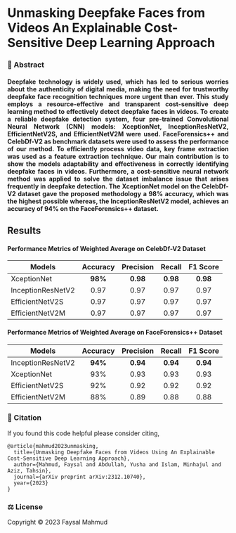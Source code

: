 # Unmasking Deepfake Faces from Videos An Explainable Cost-Sensitive Deep Learning Approach

### 📌 Abstract
<h4 align="justify" >
Deepfake technology is widely used, which has led to serious worries about the authenticity of digital media, making the need for trustworthy deepfake face recognition techniques more urgent than ever. This study employs a resource-effective and transparent cost-sensitive deep learning method to effectively detect deepfake faces in videos. To create a reliable deepfake detection system, four pre-trained Convolutional Neural Network (CNN) models: XceptionNet, InceptionResNetV2, EfficientNetV2S, and EfficientNetV2M were used. FaceForensics++ and CelebDf-V2 as benchmark datasets were used to assess the performance of our method. To efficiently process video data, key frame extraction was used as a feature extraction technique. Our main contribution is to show the models adaptability and effectiveness in correctly identifying deepfake faces in videos. Furthermore, a cost-sensitive neural network method was applied to solve the dataset imbalance issue that arises frequently in deepfake detection. The XceptionNet model on the CelebDf-V2 dataset gave the proposed methodology a 98% accuracy, which was the highest possible whereas, the InceptionResNetV2 model, achieves an accuracy of 94% on the FaceForensics++ dataset.
</h4>


## Results

####  Performance Metrics of Weighted Average on CelebDf-V2 Dataset

| Models        | Accuracy   | Precision  |  Recall | F1 Score   |
| ------------- |:-------------:| :-------------:| :-------------:| :-------------:| 
|  XceptionNet  | **98%**  | **0.98**  | **0.98**  | **0.98** |
|  InceptionResNetV2  | 0.97  |  0.97  | 0.97  | 0.97 |
|  EfficientNetV2S  | 0.97  | 0.97  | 0.97  | 0.97 |
|  EfficientNetV2M  | 0.97  | 0.97  | 0.97  | 0.97 |

####  Performance Metrics of Weighted Average on FaceForensics++ Dataset

| Models        | Accuracy   | Precision  |  Recall | F1 Score   |
| ------------- |:-------------:| :-------------:| :-------------:| :-------------:| 
|  InceptionResNetV2  | **94%**  |  **0.94**  | **0.94**  | **0.94** |
|  XceptionNet  | 93%  | 0.93  | 0.93  | 0.93 |
|  EfficientNetV2S  | 92%  | 0.92  | 0.92  | 0.92 |
|  EfficientNetV2M  | 88%  | 0.89  | 0.88  | 0.88 |


### 📝 Citation
If you found this code helpful please consider citing,
```
@article{mahmud2023unmasking,
  title={Unmasking Deepfake Faces from Videos Using An Explainable Cost-Sensitive Deep Learning Approach},
  author={Mahmud, Faysal and Abdullah, Yusha and Islam, Minhajul and Aziz, Tahsin},
  journal={arXiv preprint arXiv:2312.10740},
  year={2023}
}
```

### ⚖️ License
Copyright © 2023 Faysal Mahmud
